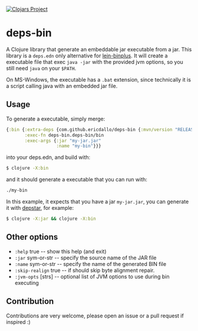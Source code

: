 [![Clojars Project](https://img.shields.io/clojars/v/com.github.ericdallo/deps-bin.svg)](https://clojars.org/com.github.ericdallo/deps-bin)

# deps-bin

A Clojure library that generate an embeddable jar executable from a jar.
This library is a `deps.edn` only alternative for [lein-binplus](https://github.com/BrunoBonacci/lein-binplus). It will create a executable file that exec `java -jar` with the provided jvm options, so you still need `java` on your `$PATH`.

On MS-Windows, the executable has a `.bat` extension, since technically it is a script calling java with an embedded jar file.

## Usage

To generate a executable, simply merge:

```clojure
{:bin {:extra-deps {com.github.ericdallo/deps-bin {:mvn/version "RELEASE"}}
       :exec-fn deps-bin.deps-bin/bin
       :exec-args {:jar "my-jar.jar" 
                   :name "my-bin"}}}
```

into your deps.edn, and build with:

``` bash
$ clojure -X:bin
```

and it should generate a executable that you can run with:

``` bash
./my-bin
```

In this example, it expects that you have a jar `my-jar.jar`, you can generate it with [depstar](https://github.com/seancorfield/depstar), for example:

``` bash
$ clojure -X:jar && clojure -X:bin
```

## Other options

- `:help` true              -- show this help (and exit)
- `:jar` sym-or-str         -- specify the source name of the JAR file
- `:name` sym-or-str        -- specify the name of the generated BIN file
- `:skip-realign` true      -- if should skip byte alignment repair.
- `:jvm-opts` [strs]        -- optional list of JVM options to use during bin executing

## Contribution

Contributions are very welcome, please open an issue or a pull request if inspired :)
